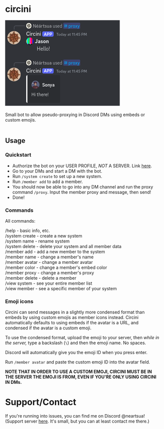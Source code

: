 # circini
![Image showing two embedded proxied messages in conversation](./screenshot.png)<br><br>
Small bot to allow pseudo-proxying in Discord DMs using embeds or custom emojis.<br><br>

## Usage

### Quickstart
- Authorize the bot on your USER PROFILE, *NOT* A SERVER. Link [here](https://discord.com/oauth2/authorize?client_id=1221503250616946831).
- Go to your DMs and start a DM with the bot.
- Run `/system create` to set up a new system.
- Run `/member add` to add a member.
- You should now be able to go into any DM channel and run the proxy command `/proxy`. Input the member proxy and message, then send!
- Done!

### Commands
All commands:

/help - basic info, etc.<br>
/system create - create a new system<br>
/system name - rename system<br>
/system delete - delete your system and all member data<br>
/member add - add a new member to the system<br>
/member name - change a member's name<br>
/member avatar - change a member avatar<br>
/member color - change a member's embed color<br>
/member proxy - change a member's proxy<br>
/member delete - delete a member<br>
/view system - see your entire member list<br>
/view member - see a specific member of your system<br>

### Emoji icons
Circini can send messages in a slightly more condensed format than embeds by using custom emojis as member icons instead. Circini automatically defaults to using embeds if the avatar is a URL, and condensed if the avatar is a custom emoji.

To use the condensed format, upload the emoji to your server, then *while in the server,* type a backslash (`\`) and then the emoji name. No spaces.

Discord will automatically give you the emoji ID when you press enter.

Run `/member avatar` and paste the custom emoji ID into the avatar field.

**NOTE THAT IN ORDER TO USE A CUSTOM EMOJI, CIRCINI MUST BE IN THE SERVER THE EMOJI IS FROM, EVEN IF YOU'RE ONLY USING CIRCINI IN DMs.**

# Support/Contact
If you're running into issues, you can find me on Discord @neartsua! (Support server [here](https://discord.gg/u3zB6z4bkC). It's small, but you can at least contact me there.)

